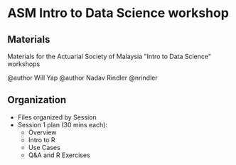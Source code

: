 # ASM Intro to Data Science workshop
## Materials

Materials for the Actuarial Society of Malaysia "Intro to Data Science" workshops

@author Will Yap 
@author Nadav Rindler @nrindler

## Organization

* Files organized by Session
* Session 1 plan (30 mins each): 
  + Overview
  + Intro to R
  + Use Cases
  + Q&A and R Exercises
